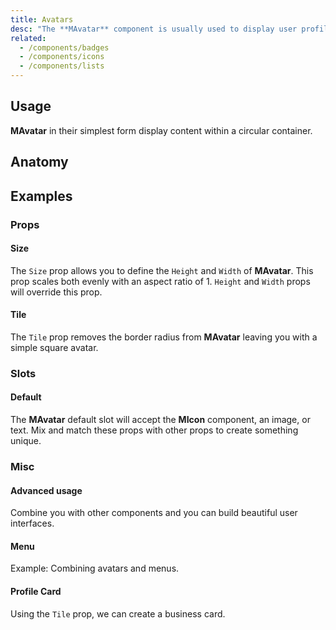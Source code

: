 ```yaml
---
title: Avatars
desc: "The **MAvatar** component is usually used to display user profile pictures. This component allows you to dynamically add and set the border radius of response images, icons and text. The `tile` variable can be used to display an avatar with no border radius."
related:
  - /components/badges
  - /components/icons
  - /components/lists
---
```


## Usage

**MAvatar** in their simplest form display content within a circular container.

<avatars-usage></avatars-usage>

## Anatomy

## Examples

### Props

#### Size

The `Size` prop allows you to define the `Height` and `Width` of **MAvatar**. This prop scales both evenly with an aspect ratio of 1. `Height` and `Width` props will override this prop.

<masa-example file="Examples.avatars.Size"></masa-example>

#### Tile

The `Tile` prop removes the border radius from **MAvatar** leaving you with a simple square avatar.

<masa-example file="Examples.avatars.Tile"></masa-example>

### Slots

#### Default

The **MAvatar** default slot will accept the **MIcon** component, an image, or text. Mix and match these props with other props to create something unique.

<masa-example file="Examples.avatars.Default"></masa-example>

### Misc

#### Advanced usage

Combine you with other components and you can build beautiful user interfaces.

<masa-example file="Examples.avatars.Other"></masa-example>

#### Menu

Example: Combining avatars and menus.

<masa-example file="Examples.avatars.Menu"></masa-example>

#### Profile Card

Using the `Tile` prop, we can create a business card.

<masa-example file="Examples.avatars.BusinessCard"></masa-example>




